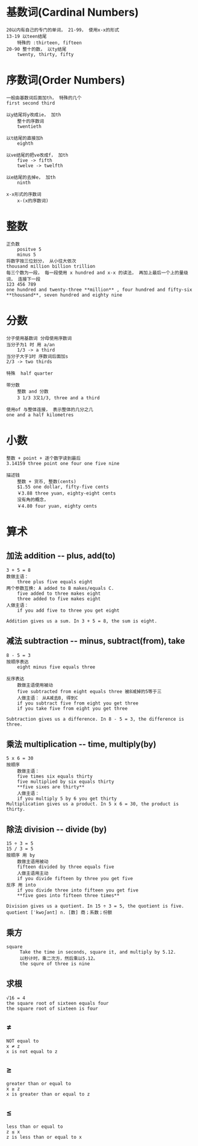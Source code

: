 # 基数词(Cardinal Numbers)
    20以内有自己的专门的单词， 21-99， 使用x-x的形式
    13-19 以teen结尾
        特殊的 :thirteen, fifteen
    20-90 整十的数， 以ty结尾
        twenty, thirty, fifty

# 序数词(Order Numbers)
    一般由基数词后面加th， 特殊的几个
    first second third

    以y结尾将y改成ie， 加th
        整十的序数词
        twentieth

    以t结尾的直接加h
        eighth

    以ve结尾的把ve改成f， 加th
        five -> fifth
        twelve -> twelfth

    以e结尾的去掉e， 加th
        ninth

    x-x形式的序数词
        x-(x的序数词)

# 整数
    正负数
        positve 5
        minus 5
    将数字按三位划分， 从小往大依次
    thousand million billion trillion
    每三个数为一段， 每一段使用 x hundred and x-x 的读法， 再加上最后一个上的量级词， 连接下一段
    123 456 789
    one hundred and twenty-three **million** , four hundred and fifty-six **thousand**, seven hundred and eighty nine

# 分数
    分子使用基数词 分母使用序数词
    当分子为1 时 用 a/an
        1/3 -> a third
    当分子大于1时 序数词后面加s
    2/3 -> two thirds

    特殊  half quarter

    带分数
        整数 and 分数
        3 1/3 3又1/3, three and a third

    使用of 与整体连接， 表示整体的几分之几
    one and a half kilometres

# 小数
    整数 + point + 逐个数字读到最后
    3.14159 three point one four one five nine

    描述钱
        整数 + 货币, 整数(cents)
        $1.55 one dollar, fifty-five cents
        ￥3.88 three yuan, eighty-eight cents
        没有角的概念，
        ￥4.80 four yuan, eighty cents

# 算术

## 加法 addition -- plus, add(to)
    3 + 5 = 8
    数做主语：
        three plus five equals eight
    两个参数互换: A added to B makes/equals C.
        five added to three makes eight
        three added to five makes eight
    人做主语：
        if you add five to three you get eight

    Addition gives us a sum. In 3 + 5 = 8, the sum is eight.

## 减法 subtraction -- minus, subtract(from), take
    8 - 5 = 3
    按顺序表达
        eight minus five equals three

    反序表达
        数做主语使用被动
        five subtracted from eight equals three 被8减掉的5等于三
        人做主语： 从A减去B, 得到C
        if you subtract five from eight you get three
        if you take five from eight you get three

    Subtraction gives us a difference. In 8 - 5 = 3, the difference is three.

## 乘法 multiplication -- time, multiply(by)
    5 x 6 = 30
    按顺序
        数做主语：
        five times six equals thirty
        five multiplied by six equals thirty
        **five sixes are thirty**
        人做主语：
        if you multiply 5 by 6 you get thirty
    Multiplication gives us a product. In 5 x 6 = 30, the product is thirty.

## 除法 division -- divide (by)
    15 ÷ 3 = 5
    15 / 3 = 5
    按顺序 用 by
        数做主语用被动
        fifteen divided by three equals five
        人做主语用主动
        if you divide fifteen by three you get five
    反序 用 into
        if you divide three into fifteen you get five
        **five goes into fifteen three times**

    Division gives us a quotient. In 15 ÷ 3 = 5, the quotient is five.
    quotient [ˈkwoʃənt] n. [数] 商；系数；份额


## 乘方
    square
         Take the time in seconds, square it, and multiply by 5.12.
         以秒计时，乘二次方，然后乘以5.12。
         the squre of three is nine

## 求根
    √16 = 4
    the square root of sixteen equals four
    the square root of sixteen is four

## ≠
    NOT equal to
    x ≠ z
    x is not equal to z

## ≥
    greater than or equal to
    x ≥ z
    x is greater than or equal to z

## ≤
    less than or equal to
    z ≤ x
    z is less than or equal to x
